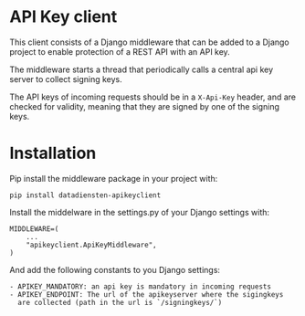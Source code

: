 API Key client
==============

This client consists of a Django middleware that can be added
to a Django project to enable protection of a REST API
with an API key.

The middleware starts a thread that periodically calls a central
api key server to collect signing keys.

The API keys of incoming requests should be in a `X-Api-Key` header,
and are checked for validity, meaning that they are signed by one of the signing keys.


Installation
============

Pip install the middleware package in your project with:

    pip install datadiensten-apikeyclient

Install the middelware in the settings.py of your Django settings with:

    MIDDLEWARE=(
        ...
        "apikeyclient.ApiKeyMiddleware",
    )

And add the following constants to you Django settings:

    - APIKEY_MANDATORY: an api key is mandatory in incoming requests
    - APIKEY_ENDPOINT: The url of the apikeyserver where the sigingkeys
      are collected (path in the url is `/signingkeys/`)


